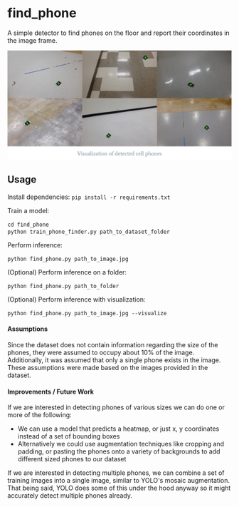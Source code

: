 # find_phone
A simple detector to find phones on the floor and report their coordinates in the image frame.

![Detection Visualization](docs/visualization.png)


## Usage
Install dependencies:
```pip install -r requirements.txt```

Train a model:
```
cd find_phone
python train_phone_finder.py path_to_dataset_folder
```

Perform inference:
```
python find_phone.py path_to_image.jpg
```

(Optional) Perform inference on a folder:
```
python find_phone.py path_to_folder
```

(Optional) Perform inference with visualization: 
```
python find_phone.py path_to_image.jpg --visualize
```


#### Assumptions
Since the dataset does not contain information regarding the size of the phones, they were assumed to occupy about 10% of the image.
Additionally, it was assumed that only a single phone exists in the image. These assumptions were made based on the images provided in the dataset.

#### Improvements / Future Work
If we are interested in detecting phones of various sizes we can do one or more of the following:
- We can use a model that predicts a heatmap, or just x, y coordinates instead of a set of bounding boxes
- Alternatively we could use augmentation techniques like cropping and padding, or pasting the phones onto a variety of backgrounds to add different sized phones to our dataset

If we are interested in detecting multiple phones, we can combine a set of training images into a single image, similar to YOLO's mosaic augmentation. 
That being said, YOLO does some of this under the hood anyway so it might accurately detect multiple phones already. 
